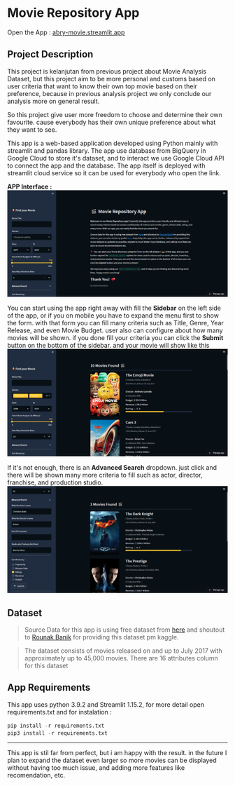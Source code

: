 # Movie Repository App

Open the App : [abry-movie.streamlit.app](https://abry-movie.streamlit.app/)

## Project Description

This project is kelanjutan from previous project about Movie Analysis Dataset, but this project aim to be more personal and customs based on user criteria that want to know their own top movie based on their preference, because in previous analysis project we only conclude our analysis more on general result.

So this project give user more freedom to choose and determine their own favourite. cause everybody has their own unique preference about what they want to see.

This app is a web-based application developed using Python mainly with streamlit and pandas library. The app use database from BigQuery in Google Cloud to store it's dataset, and to interact we use Google Cloud API to connect the app and the database. The app itself is deployed with streamlit cloud service so it can be used for everybody who open the link.

**APP Interface :**
![App interface](/description/home.png "Display APP")

You can start using the app right away with fill the **Sidebar** on the left side of the app, or if you on mobile you have to expand the menu first to show the form. with that form you can fill many criteria such as Title, Genre, Year Release, and even Movie Budget. user also can configure about how many movies will be shown. if you done fill your criteria you can click the **Submit** button on the bottom of the sidebar. and your movie will show like this
![App interface](/description/menu.png "Display APP")

If it's not enough, there is an **Advanced Search** dropdown. just click and there will be shown many more criteria to fill such as actor, director, franchise, and production studio.
![App interface](/description/advanced.png "Display APP")

## Dataset

>Source Data for this app is using free dataset from [here](https://www.kaggle.com/datasets/rounakbanik/the-movies-dataset) and shoutout to [Rounak Banik](https://www.kaggle.com/rounakbanik) for providing this dataset pm kaggle.

>The dataset consists of movies released on and up to July 2017 with approximately up to 45,000 movies. There are 16 attributes column for this dataset

## App Requirements

This app uses python 3.9.2 and Streamlit 1.15.2, for more detail open requirements.txt and for instalation :
````python
pip install -r requirements.txt 
pip3 install -r requirements.txt
````

---
This app is stil far from perfect, but i am happy with the result. in the future I plan to expand the dataset even larger so more movies can be displayed without having too much issue, and adding more features like recomendation, etc.
